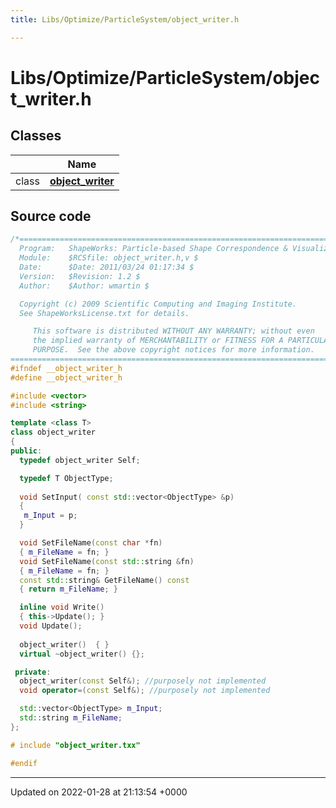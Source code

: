 ```yaml
---
title: Libs/Optimize/ParticleSystem/object_writer.h

---
```


# Libs/Optimize/ParticleSystem/object_writer.h



## Classes

|                | Name           |
| -------------- | -------------- |
| class | **[object_writer](../Classes/classobject__writer.md)**  |




## Source code

```cpp
/*=========================================================================
  Program:   ShapeWorks: Particle-based Shape Correspondence & Visualization
  Module:    $RCSfile: object_writer.h,v $
  Date:      $Date: 2011/03/24 01:17:34 $
  Version:   $Revision: 1.2 $
  Author:    $Author: wmartin $

  Copyright (c) 2009 Scientific Computing and Imaging Institute.
  See ShapeWorksLicense.txt for details.

     This software is distributed WITHOUT ANY WARRANTY; without even 
     the implied warranty of MERCHANTABILITY or FITNESS FOR A PARTICULAR 
     PURPOSE.  See the above copyright notices for more information.
=========================================================================*/
#ifndef __object_writer_h
#define __object_writer_h

#include <vector>
#include <string>

template <class T>
class object_writer
{
public:
  typedef object_writer Self;

  typedef T ObjectType;
  
  void SetInput( const std::vector<ObjectType> &p)
  {
   m_Input = p;
  }

  void SetFileName(const char *fn)
  { m_FileName = fn; }
  void SetFileName(const std::string &fn)
  { m_FileName = fn; }
  const std::string& GetFileName() const
  { return m_FileName; }

  inline void Write()
  { this->Update(); }
  void Update();
  
  object_writer()  { }
  virtual ~object_writer() {};

 private:
  object_writer(const Self&); //purposely not implemented
  void operator=(const Self&); //purposely not implemented

  std::vector<ObjectType> m_Input;
  std::string m_FileName;
};

# include "object_writer.txx"

#endif
```


-------------------------------

Updated on 2022-01-28 at 21:13:54 +0000
